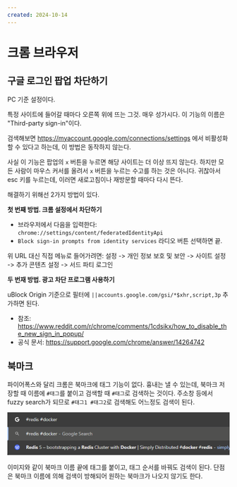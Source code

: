```yaml
---
created: 2024-10-14
---
```

# 크롬 브라우저

## 구글 로그인 팝업 차단하기

PC 기준 설정이다.

특정 사이트에 들어갈 때마다 오른쪽 위에 뜨는 그것. 매우 성가시다.
이 기능의 이름은 "Third-party sign-in"이다.

검색해보면 https://myaccount.google.com/connections/settings 에서 비활성화 할 수 있다고 하는데, 이 방법은 동작하지 않는다.

사실 이 기능은 팝업의 `x` 버튼을 누르면 해당 사이트는 더 이상 뜨지 않는다.
하지만 모든 사람이 마우스 커서를 올려서 `x` 버튼을 누르는 수고를 하는 것은 아니다.
귀찮아서 esc 키를 누르는데, 이러면 새로고침이나 재방문할 때마다 다시 뜬다.

해결하기 위해선 2가지 방법이 있다.

**첫 번째 방법. 크롬 설정에서 차단하기**

- 브라우저에서 다음을 입력한다: `chrome://settings/content/federatedIdentityApi`
- `Block sign-in prompts from identity services` 라디오 버튼 선택하면 끝.

위 URL 대신 직접 메뉴로 들어가려면: 설정 -> 개인 정보 보호 및 보안 -> 사이트 설정 -> 추가 콘텐츠 설정 -> 서드 파티 로그인

**두 번재 방법. 광고 차단 프로그램 사용하기**

uBlock Origin 기준으로 필터에 `||accounts.google.com/gsi/*$xhr,script,3p` 추가하면 된다.

- 참조: https://www.reddit.com/r/chrome/comments/1cdsikx/how_to_disable_the_new_sign_in_popup/
- 공식 문서: https://support.google.com/chrome/answer/14264742

## 북마크

파이어폭스와 달리 크롬은 북마크에 태그 기능이 없다.
흉내는 낼 수 있는데, 북마크 저장할 때 이름에 `#태그`를 붙이고 검색할 때 `#태그`로 검색하는 것이다.
주소창 등에서 fuzzy search가 되므로 `#태그1 #태그2`로 검색해도 어느정도 검색이 된다.

![chrome bookmarks tagging](./res/chrome-bookmarks-tagging.png)

이미지와 같이 북마크 이름 끝에 태그를 붙이고, 태그 순서를 바꿔도 검색이 된다.
단점은 북마크 이름에 의해 검색이 방해되어 원하는 북마크가 나오지 않기도 한다.
